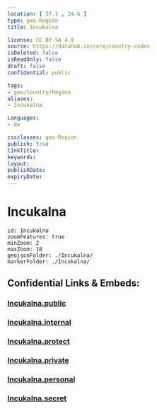 ```yaml
---
location: [ 57.1 , 24.6 ] 
type: geo-Region
title: Incukalna

license: CC BY-SA 4.0
source: https://datahub.io/core/country-codes
isDeleted: false
isReadOnly: false
draft: false
confidential: public

tags:
- geo/Country/Region
aliases:
- Incukalna

Languages:
- de

cssclasses: geo-Region
publish: true
linkTitle: 
keywords: 
layout: 
publishDate: 
expiryDate: 
---
```


# Incukalna

```leaflet
id: Incukalna
zoomFeatures: true 
minZoom: 2 
maxZoom: 18
geojsonFolder: ./Incukalna/
markerFolder: ./Incukalna/
```


## Confidential Links & Embeds: 

### [Incukalna.public](/_public/\Earth\Continent\Europe\Europe~North\Latvia\CountiesIncukalna.public.md) 

### [Incukalna.internal](/_internal/\Earth\Continent\Europe\Europe~North\Latvia\CountiesIncukalna.internal.md) 

### [Incukalna.protect](/_protect/\Earth\Continent\Europe\Europe~North\Latvia\CountiesIncukalna.protect.md) 

### [Incukalna.private](/_private/\Earth\Continent\Europe\Europe~North\Latvia\CountiesIncukalna.private.md) 

### [Incukalna.personal](/_personal/\Earth\Continent\Europe\Europe~North\Latvia\CountiesIncukalna.personal.md) 

### [Incukalna.secret](/_secret/\Earth\Continent\Europe\Europe~North\Latvia\CountiesIncukalna.secret.md)

